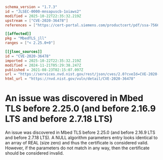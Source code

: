 ```toml
schema_version = "1.7.3"
id = "JLSEC-0000-mnsapuscb-1oiaws2"
modified = 2025-10-22T22:35:32.219Z
upstream = ["CVE-2020-36478"]
references = ["https://cert-portal.siemens.com/productcert/pdf/ssa-756638.pdf", "https://github.com/ARMmbed/mbedtls/issues/3629", "https://github.com/ARMmbed/mbedtls/releases/tag/v2.16.9", "https://github.com/ARMmbed/mbedtls/releases/tag/v2.25.0", "https://github.com/ARMmbed/mbedtls/releases/tag/v2.7.18", "https://lists.debian.org/debian-lts-announce/2021/11/msg00021.html", "https://lists.debian.org/debian-lts-announce/2022/12/msg00036.html", "https://cert-portal.siemens.com/productcert/pdf/ssa-756638.pdf", "https://github.com/ARMmbed/mbedtls/issues/3629", "https://github.com/ARMmbed/mbedtls/releases/tag/v2.16.9", "https://github.com/ARMmbed/mbedtls/releases/tag/v2.25.0", "https://github.com/ARMmbed/mbedtls/releases/tag/v2.7.18", "https://lists.debian.org/debian-lts-announce/2021/11/msg00021.html", "https://lists.debian.org/debian-lts-announce/2022/12/msg00036.html"]

[[affected]]
pkg = "MbedTLS_jll"
ranges = ["< 2.25.0+0"]

[[jlsec_sources]]
id = "CVE-2020-36478"
imported = 2025-10-22T22:35:32.219Z
modified = 2024-11-21T05:29:38.247Z
published = 2021-08-23T02:15:07.097Z
url = "https://services.nvd.nist.gov/rest/json/cves/2.0?cveId=CVE-2020-36478"
html_url = "https://nvd.nist.gov/vuln/detail/CVE-2020-36478"
```

# An issue was discovered in Mbed TLS before 2.25.0 (and before 2.16.9 LTS and before 2.7.18 LTS)

An issue was discovered in Mbed TLS before 2.25.0 (and before 2.16.9 LTS and before 2.7.18 LTS). A NULL algorithm parameters entry looks identical to an array of REAL (size zero) and thus the certificate is considered valid. However, if the parameters do not match in any way, then the certificate should be considered invalid.

